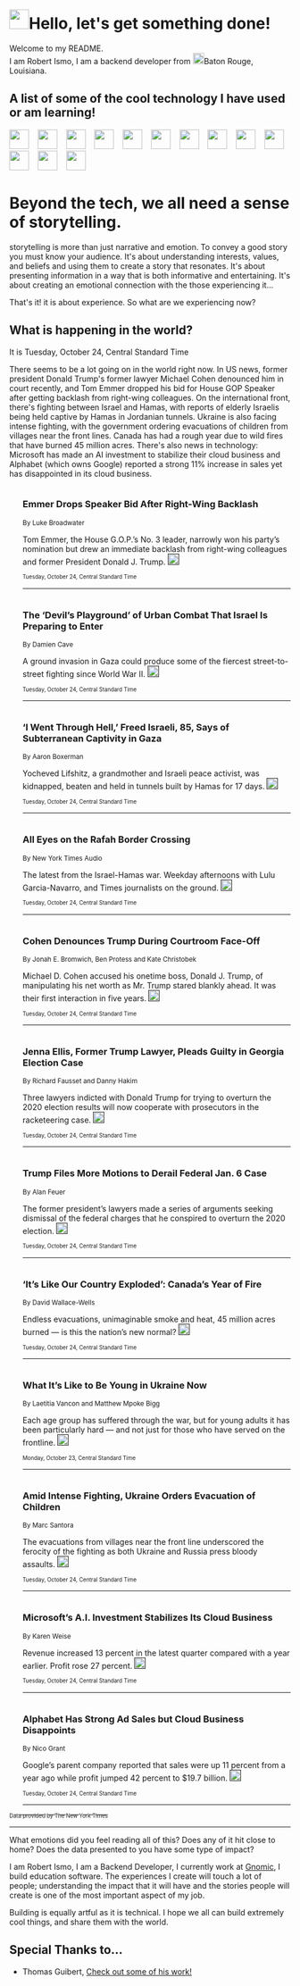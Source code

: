 <h1><img src="https://emojis.slackmojis.com/emojis/images/1643514375/3493/hot-coffee.gif?1643514375" width="35"/>Hello, let's get something done!</h1>

<p>Welcome to my README.<br/>
I am Robert Ismo, I am a backend developer from <img src="https://emojis.slackmojis.com/emojis/images/1638395689/50435/moulin_rouge.png?1638395689" width="20"/>Baton Rouge, Louisiana.</p>
<h2>A list of some of the cool technology I have used or am learning!</h2>
<p>
<img src="https://emojis.slackmojis.com/emojis/images/1643516091/21142/meow_bongotap.gif?1643516091" width="35" alt="">
<img src="https://img.shields.io/badge/Favorite%20Frontend%20Framework-SvelteKit-f83903" alt="">
<img src="https://img.shields.io/badge/Second%20Favorite-Vue-40b581" alt="">
<img src="https://img.shields.io/badge/Most%20Used%20Runtime-Nodejs-78b061" alt="">
<img src="https://emojis.slackmojis.com/emojis/images/1643517416/34482/fire.gif?1643517416" width="35" alt="">
<img src="https://img.shields.io/badge/Javascript%20But%20Better-Typescript-0078ca" alt="">
<img src="https://img.shields.io/badge/Favorite%20Language-Elixir-3e244d" alt="">
<img src="https://img.shields.io/badge/Containerize%20Everything-Docker-6ac9ef" alt="">
<img src="https://emojis.slackmojis.com/emojis/images/1643514596/5999/meow_party.gif?1643514596" width="35" alt="">
<img src="https://img.shields.io/badge/API%20Love%20Language-Graphql-de32a5" alt="">
<img src="https://img.shields.io/badge/Our%20Favorite%20Version%20Controller-Git-e94f33" alt="">
<img src="https://img.shields.io/badge/Favorite%20Database-Redis-d42d1d" alt="">
<img src="https://emojis.slackmojis.com/emojis/images/1643514559/5584/deployparrot.gif?1643514559" width="35" alt="">
<img src="https://img.shields.io/badge/Container%20Interstate-RabbitMQ-f66200" alt="">
<img src="https://img.shields.io/badge/Gotta%20Learn-Kubernetes-316adf" alt="">
<img src="https://img.shields.io/badge/Really%20Mature%20Now-WASM-654fef" alt="">
<img src="https://emojis.slackmojis.com/emojis/images/1666642497/61942/dance_vibe.gif?1666642497" width="35" alt="">
<img src="https://img.shields.io/badge/For%20My%20M1-ARM64-657d96" alt="">
<img src="https://img.shields.io/badge/Loving%20This%20So%20Much-TailwindCSS-17bcb5" alt="">
<img src="https://img.shields.io/badge/Cool%20Build%20Tool-Vite-f9cb24" alt="">
<img src="https://emojis.slackmojis.com/emojis/images/1669231376/62819/working-on-it.gif?1669231376" width="35" alt="">
<img src="https://img.shields.io/badge/Fun%20and%20Easy%20Database-MongoDB-5f8c49" alt="">
<img src="https://img.shields.io/badge/JS%20Life%20Support-NPM-c73737" alt="">
<img src="https://img.shields.io/badge/I%20Liked%20It-DynamoDB-0073b9" alt="">
<img src="https://emojis.slackmojis.com/emojis/images/1643514045/46/question.gif?1643514045" width="35" alt="">
<img src="https://img.shields.io/badge/cool-React-60d6f9" alt="">
<img src="https://img.shields.io/badge/Future%20Big%20Project-Lambda-f37e00" alt="">
<img src="https://img.shields.io/badge/NPM%20But%20Better-PNPM-f1aa07" alt="">
<img src="https://emojis.slackmojis.com/emojis/images/1643514943/9662/fbwow.gif?1643514943" width="35" alt="">
<img src="https://img.shields.io/badge/First%20Language-C-662079" alt="">
<img src="https://img.shields.io/badge/Where%20I%20Deploy%20Frontend-Vercel-000000" alt="">
<img src="https://img.shields.io/badge/Who%20Does%20not%20Want%20an%20App-Swift-f9492a" alt="">
<img src="https://emojis.slackmojis.com/emojis/images/1643514058/151/javascript.png?1643514058" width="35" alt="">
<img src="https://img.shields.io/badge/cool-Python-fbd542" alt="">
<img src="https://img.shields.io/badge/Favorite%20Something-Stripe-656cdc" alt="">
<img src="https://img.shields.io/badge/Of%20Course-HTML5-ed6327" alt="">
<img src="https://emojis.slackmojis.com/emojis/images/1660415405/60731/bomb.gif?1660415405" width="35" alt="">
<img src="https://img.shields.io/badge/hate-CSS-2964ec" alt="">
<img src="https://img.shields.io/badge/Learning-CircleCI-141215" alt="">
<img src="https://img.shields.io/badge/Learning-Rust-fbbb3b" alt="">
<img src="https://emojis.slackmojis.com/emojis/images/1660415397/60712/writing-hand.gif?1660415397" width="35" alt="">
<img src="https://img.shields.io/badge/Dev%20Browser%20of%20Choice-Firefox-cc4e26" alt="">
<img src="https://img.shields.io/badge/Recoverying%20From%20Windows-UNIX-1781e3" alt="">
<img src="https://img.shields.io/badge/LOVE-LogSeq-90c1c2" alt="">
<img src="https://emojis.slackmojis.com/emojis/images/1643514066/223/kirby.gif?1643514066" width="35" alt="">
<img src="https://img.shields.io/badge/Daily%20Driver-MacOS-e6e6e8" alt="">
<img src="https://img.shields.io/badge/Git%20Server-Github-000000" alt="">
<img src="https://img.shields.io/badge/enjoyable-EC2-f17428" alt="">
<img src="https://emojis.slackmojis.com/emojis/images/1643514239/2069/excited.gif?1643514239" width="35" alt="">
</p>
<h1>Beyond the tech, we all need a sense of storytelling.</h1>
<p>storytelling is more than just narrative and emotion. To convey a good story you must know your audience. It's about understanding interests, values, and beliefs and using them to create a story that resonates. It's about presenting information in a way that is both informative and entertaining. It's about creating an emotional connection with the those experiencing it...</p>
<p>That's it! it is about experience. So what are we experiencing now?</p>
<h2>What is happening in the world?</h2>
<p>It is Tuesday, October 24, Central Standard Time</p>
<p>
There seems to be a lot going on in the world right now. In US news, former president Donald Trump&#39;s former lawyer Michael Cohen denounced him in court recently, and Tom Emmer dropped his bid for House GOP Speaker after getting backlash from right-wing colleagues. On the international front, there&#39;s fighting between Israel and Hamas, with reports of elderly Israelis being held captive by Hamas in Jordanian tunnels. Ukraine is also facing intense fighting, with the government ordering evacuations of children from villages near the front lines. Canada has had a rough year due to wild fires that have burned 45 million acres. There&#39;s also news in technology: Microsoft has made an AI investment to stabilize their cloud business and Alphabet (which owns Google) reported a strong 11% increase in sales yet has disappointed in its cloud business.</p>
<ol>
<img src="https://img.shields.io/badge/-us-blue" alt="">
<h3>Emmer Drops Speaker Bid After Right-Wing Backlash</h3>
<sub>By Luke Broadwater</sub>
<p>Tom Emmer, the House G.O.P.’s No. 3 leader, narrowly won his party’s nomination but drew an immediate backlash from right-wing colleagues and former President Donald J. Trump.  <a href=""><img src="https://developer.nytimes.com/files/poweredby_nytimes_30b.png?v=1583354208352" height="20"></a></p>
<sub><sub>Tuesday, October 24, Central Standard Time</sub></sub>
<hr/>
<img src="https://img.shields.io/badge/-world-blue" alt="">
<h3>The ‘Devil’s Playground’ of Urban Combat That Israel Is Preparing to Enter</h3>
<sub>By Damien Cave</sub>
<p>A ground invasion in Gaza could produce some of the fiercest street-to-street fighting since World War II.  <a href=""><img src="https://developer.nytimes.com/files/poweredby_nytimes_30b.png?v=1583354208352" height="20"></a></p>
<sub><sub>Tuesday, October 24, Central Standard Time</sub></sub>
<hr/>
<img src="https://img.shields.io/badge/-world-blue" alt="">
<h3>‘I Went Through Hell,’ Freed Israeli, 85, Says of Subterranean Captivity in Gaza</h3>
<sub>By Aaron Boxerman</sub>
<p>Yocheved Lifshitz, a grandmother and Israeli peace activist, was kidnapped, beaten and held in tunnels built by Hamas for 17 days.  <a href=""><img src="https://developer.nytimes.com/files/poweredby_nytimes_30b.png?v=1583354208352" height="20"></a></p>
<sub><sub>Tuesday, October 24, Central Standard Time</sub></sub>
<hr/>
<img src="https://img.shields.io/badge/-podcasts-blue" alt="">
<h3>All Eyes on the Rafah Border Crossing</h3>
<sub>By New York Times Audio</sub>
<p>The latest from the Israel-Hamas war. Weekday afternoons with Lulu Garcia-Navarro, and Times journalists on the ground.  <a href=""><img src="https://developer.nytimes.com/files/poweredby_nytimes_30b.png?v=1583354208352" height="20"></a></p>
<sub><sub>Tuesday, October 24, Central Standard Time</sub></sub>
<hr/>
<img src="https://img.shields.io/badge/-nyregion-blue" alt="">
<h3>Cohen Denounces Trump During Courtroom Face-Off</h3>
<sub>By Jonah E. Bromwich, Ben Protess and Kate Christobek</sub>
<p>Michael D. Cohen accused his onetime boss, Donald J. Trump, of manipulating his net worth as Mr. Trump stared blankly ahead. It was their first interaction in five years.  <a href=""><img src="https://developer.nytimes.com/files/poweredby_nytimes_30b.png?v=1583354208352" height="20"></a></p>
<sub><sub>Tuesday, October 24, Central Standard Time</sub></sub>
<hr/>
<img src="https://img.shields.io/badge/-us-blue" alt="">
<h3>Jenna Ellis, Former Trump Lawyer, Pleads Guilty in Georgia Election Case</h3>
<sub>By Richard Fausset and Danny Hakim</sub>
<p>Three lawyers indicted with Donald Trump for trying to overturn the 2020 election results will now cooperate with prosecutors in the racketeering case.  <a href=""><img src="https://developer.nytimes.com/files/poweredby_nytimes_30b.png?v=1583354208352" height="20"></a></p>
<sub><sub>Tuesday, October 24, Central Standard Time</sub></sub>
<hr/>
<img src="https://img.shields.io/badge/-us-blue" alt="">
<h3>Trump Files More Motions to Derail Federal Jan. 6 Case</h3>
<sub>By Alan Feuer</sub>
<p>The former president’s lawyers made a series of arguments seeking dismissal of the federal charges that he conspired to overturn the 2020 election.  <a href=""><img src="https://developer.nytimes.com/files/poweredby_nytimes_30b.png?v=1583354208352" height="20"></a></p>
<sub><sub>Tuesday, October 24, Central Standard Time</sub></sub>
<hr/>
<img src="https://img.shields.io/badge/-magazine-blue" alt="">
<h3>‘It’s Like Our Country Exploded’: Canada’s Year of Fire</h3>
<sub>By David Wallace-Wells</sub>
<p>Endless evacuations, unimaginable smoke and heat, 45 million acres burned — is this the nation’s new normal?  <a href=""><img src="https://developer.nytimes.com/files/poweredby_nytimes_30b.png?v=1583354208352" height="20"></a></p>
<sub><sub>Tuesday, October 24, Central Standard Time</sub></sub>
<hr/>
<img src="https://img.shields.io/badge/-world-blue" alt="">
<h3>What It’s Like to Be Young in Ukraine Now</h3>
<sub>By Laetitia Vancon and Matthew Mpoke Bigg</sub>
<p>Each age group has suffered through the war, but for young adults it has been particularly hard — and not just for those who have served on the frontline.  <a href=""><img src="https://developer.nytimes.com/files/poweredby_nytimes_30b.png?v=1583354208352" height="20"></a></p>
<sub><sub>Monday, October 23, Central Standard Time</sub></sub>
<hr/>
<img src="https://img.shields.io/badge/-world-blue" alt="">
<h3>Amid Intense Fighting, Ukraine Orders Evacuation of Children</h3>
<sub>By Marc Santora</sub>
<p>The evacuations from villages near the front line underscored the ferocity of the fighting as both Ukraine and Russia press bloody assaults.  <a href=""><img src="https://developer.nytimes.com/files/poweredby_nytimes_30b.png?v=1583354208352" height="20"></a></p>
<sub><sub>Tuesday, October 24, Central Standard Time</sub></sub>
<hr/>
<img src="https://img.shields.io/badge/-technology-blue" alt="">
<h3>Microsoft’s A.I. Investment Stabilizes Its Cloud Business</h3>
<sub>By Karen Weise</sub>
<p>Revenue increased 13 percent in the latest quarter compared with a year earlier. Profit rose 27 percent.  <a href=""><img src="https://developer.nytimes.com/files/poweredby_nytimes_30b.png?v=1583354208352" height="20"></a></p>
<sub><sub>Tuesday, October 24, Central Standard Time</sub></sub>
<hr/>
<img src="https://img.shields.io/badge/-technology-blue" alt="">
<h3>Alphabet Has Strong Ad Sales but Cloud Business Disappoints</h3>
<sub>By Nico Grant</sub>
<p>Google’s parent company reported that sales were up 11 percent from a year ago while profit jumped 42 percent to $19.7 billion.  <a href=""><img src="https://developer.nytimes.com/files/poweredby_nytimes_30b.png?v=1583354208352" height="20"></a></p>
<sub><sub>Tuesday, October 24, Central Standard Time</sub></sub>
<hr/>
</ol>
<a href="https://developer.nytimes.com"><sub><sub>Data provided by The New York Times</sub></sub></a>
<hr/>
<p>What emotions did you feel reading all of this? Does any of it hit close to home? Does the data presented to you have some type of impact?</p>
<p>I am Robert Ismo, I am a Backend Developer, I currently work at <a href="https://gnomic.education/">Gnomic</a>, I build education software. The experiences I create will touch a lot of people; understanding the impact that it will have and the stories people will create is one of the most important aspect of my job.</p>
<p>Building is equally artful as it is technical. I hope we all can build extremely cool things, and share them with the world.</p>
<h2>Special Thanks to...</h2>
<ul>
<li>Thomas Guibert, <a href="https://github.com/thmsgbrt/thmsgbrt">Check out some of his work!</a></li>
</ul>